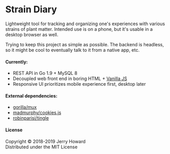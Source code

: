 # Strain Diary
Lightweight tool for tracking and organizing one's experiences with various strains of plant matter. Intended use is on a phone, but it's usable in a desktop browser as well.

Trying to keep this project as simple as possible. The backend is headless, so it might be cool to eventually talk to it from a native app, etc.

#### Currently:

- REST API in Go 1.9 + MySQL 8<br/>
- Decoupled web front end in boring HTML + [Vanilla JS](http://vanilla-js.com/)<br/>
- Responsive UI prioritizes mobile experience first, desktop later

#### External dependencies:
- [gorilla/mux](https://github.com/gorilla/mux)
- [madmurphy/cookies.js](https://github.com/madmurphy/cookies.js)
- [robinparisi/tingle](https://github.com/robinparisi/tingle)


#### License
Copyright © 2018-2019 Jerry Howard<br/>
Distributed under the MIT License
